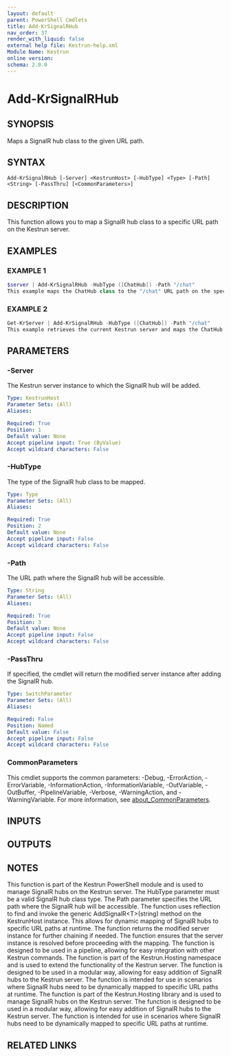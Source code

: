 ```yaml
---
layout: default
parent: PowerShell Cmdlets
title: Add-KrSignalRHub
nav_order: 37
render_with_liquid: false
external help file: Kestrun-help.xml
Module Name: Kestrun
online version:
schema: 2.0.0
---
```


# Add-KrSignalRHub

## SYNOPSIS
Maps a SignalR hub class to the given URL path.

## SYNTAX

```
Add-KrSignalRHub [-Server] <KestrunHost> [-HubType] <Type> [-Path] <String> [-PassThru] [<CommonParameters>]
```

## DESCRIPTION
This function allows you to map a SignalR hub class to a specific URL path on the Kestrun server.

## EXAMPLES

### EXAMPLE 1
```powershell
$server | Add-KrSignalRHub -HubType ([ChatHub]) -Path "/chat"
This example maps the ChatHub class to the "/chat" URL path on the specified Kestrun server.
```

### EXAMPLE 2
```powershell
Get-KrServer | Add-KrSignalRHub -HubType ([ChatHub]) -Path "/chat"
This example retrieves the current Kestrun server and maps the ChatHub class to the "/chat" URL path.
```

## PARAMETERS

### -Server
The Kestrun server instance to which the SignalR hub will be added.

```yaml
Type: KestrunHost
Parameter Sets: (All)
Aliases:

Required: True
Position: 1
Default value: None
Accept pipeline input: True (ByValue)
Accept wildcard characters: False
```

### -HubType
The type of the SignalR hub class to be mapped.

```yaml
Type: Type
Parameter Sets: (All)
Aliases:

Required: True
Position: 2
Default value: None
Accept pipeline input: False
Accept wildcard characters: False
```

### -Path
The URL path where the SignalR hub will be accessible.

```yaml
Type: String
Parameter Sets: (All)
Aliases:

Required: True
Position: 3
Default value: None
Accept pipeline input: False
Accept wildcard characters: False
```

### -PassThru
If specified, the cmdlet will return the modified server instance after adding the SignalR hub.

```yaml
Type: SwitchParameter
Parameter Sets: (All)
Aliases:

Required: False
Position: Named
Default value: False
Accept pipeline input: False
Accept wildcard characters: False
```

### CommonParameters
This cmdlet supports the common parameters: -Debug, -ErrorAction, -ErrorVariable, -InformationAction, -InformationVariable, -OutVariable, -OutBuffer, -PipelineVariable, -Verbose, -WarningAction, and -WarningVariable. For more information, see [about_CommonParameters](http://go.microsoft.com/fwlink/?LinkID=113216).

## INPUTS

## OUTPUTS

## NOTES
This function is part of the Kestrun PowerShell module and is used to manage SignalR hubs on the Kestrun server.
The HubType parameter must be a valid SignalR hub class type.
The Path parameter specifies the URL path where the SignalR hub will be accessible.
The function uses reflection to find and invoke the generic AddSignalR\<T\>(string) method on the KestrunHost instance.
This allows for dynamic mapping of SignalR hubs to specific URL paths at runtime.
The function returns the modified server instance for further chaining if needed.
The function ensures that the server instance is resolved before proceeding with the mapping.
The function is designed to be used in a pipeline, allowing for easy integration with other Kestrun commands.
The function is part of the Kestrun.Hosting namespace and is used to extend the functionality of the Kestrun server.
The function is designed to be used in a modular way, allowing for easy addition of SignalR hubs to the Kestrun server.
The function is intended for use in scenarios where SignalR hubs need to be dynamically mapped to specific URL paths at runtime.
The function is part of the Kestrun.Hosting library and is used to manage SignalR hubs on the Kestrun server.
The function is designed to be used in a modular way, allowing for easy addition of SignalR hubs to the Kestrun server.
The function is intended for use in scenarios where SignalR hubs need to be dynamically mapped to specific URL paths at runtime.

## RELATED LINKS

